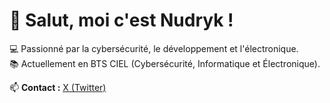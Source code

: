 # 👋 Salut, moi c'est Nudryk !
💻 Passionné par la cybersécurité, le développement et l'électronique.  
📚 Actuellement en BTS CIEL (Cybersécurité, Informatique et Électronique).  

📫 **Contact :** [X (Twitter)](https://www.x.com/Nudryk)
